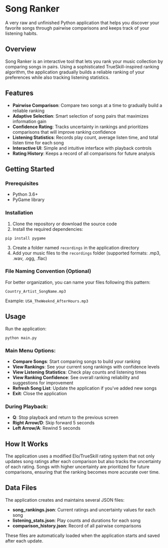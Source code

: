 # Song Ranker

A very raw and unfinished Python application that helps you discover your favorite songs through pairwise comparisons and keeps track of your listening habits.

## Overview

Song Ranker is an interactive tool that lets you rank your music collection by comparing songs in pairs. Using a sophisticated TrueSkill-inspired ranking algorithm, the application gradually builds a reliable ranking of your preferences while also tracking listening statistics.

## Features

- **Pairwise Comparison**: Compare two songs at a time to gradually build a reliable ranking
- **Adaptive Selection**: Smart selection of song pairs that maximizes information gain
- **Confidence Rating**: Tracks uncertainty in rankings and prioritizes comparisons that will improve ranking confidence
- **Listening Statistics**: Records play count, average listen time, and total listen time for each song
- **Interactive UI**: Simple and intuitive interface with playback controls
- **Rating History**: Keeps a record of all comparisons for future analysis

## Getting Started

### Prerequisites

- Python 3.6+
- PyGame library

### Installation

1. Clone the repository or download the source code
2. Install the required dependencies:

```
pip install pygame
```

3. Create a folder named `recordings` in the application directory 
4. Add your music files to the `recordings` folder (supported formats: .mp3, .wav, .ogg, .flac)

### File Naming Convention (Optional)

For better organization, you can name your files following this pattern:
```
Country_Artist_SongName.mp3
```

Example: `USA_TheWeeknd_AfterHours.mp3`

## Usage

Run the application:

```
python main.py
```

### Main Menu Options:

- **Compare Songs**: Start comparing songs to build your ranking
- **View Rankings**: See your current song rankings with confidence levels
- **View Listening Statistics**: Check play counts and listening times
- **View Ranking Confidence**: See overall ranking reliability and suggestions for improvement
- **Refresh Song List**: Update the application if you've added new songs
- **Exit**: Close the application

### During Playback:

- **Q**: Stop playback and return to the previous screen
- **Right Arrow/D**: Skip forward 5 seconds
- **Left Arrow/A**: Rewind 5 seconds

## How It Works

The application uses a modified Elo/TrueSkill rating system that not only updates song ratings after each comparison but also tracks the uncertainty of each rating. Songs with higher uncertainty are prioritized for future comparisons, ensuring that the ranking becomes more accurate over time.

## Data Files

The application creates and maintains several JSON files:

- **song_rankings.json**: Current ratings and uncertainty values for each song
- **listening_stats.json**: Play counts and durations for each song
- **comparison_history.json**: Record of all pairwise comparisons

These files are automatically loaded when the application starts and saved after each update.
